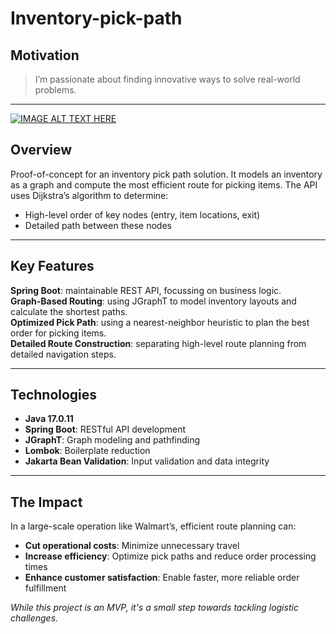 # Inventory-pick-path


## Motivation

> I’m passionate about finding innovative ways to solve real-world problems.

---

[![IMAGE ALT TEXT HERE](https://img.youtube.com/vi/pObBoZDsz50/0.jpg)](https://youtu.be/pObBoZDsz50)



## Overview

Proof-of-concept for an inventory pick path solution. It models an inventory as a graph and compute the most efficient route for picking items. The API uses Dijkstra’s algorithm to determine:
- High-level order of key nodes (entry, item locations, exit)
- Detailed path between these nodes

---

## Key Features

**Spring Boot**: maintainable REST API, focussing on business logic.  
**Graph-Based Routing**: using JGraphT to model inventory layouts and calculate the shortest paths.  
**Optimized Pick Path**: using a nearest-neighbor heuristic to plan the best order for picking items.  
**Detailed Route Construction**: separating high-level route planning from detailed navigation steps.  

---

## Technologies

- **Java 17.0.11**
- **Spring Boot**: RESTful API development
- **JGraphT**: Graph modeling and pathfinding
- **Lombok**: Boilerplate reduction
- **Jakarta Bean Validation**: Input validation and data integrity
---

## The Impact

In a large-scale operation like Walmart’s, efficient route planning can:  
- **Cut operational costs**: Minimize unnecessary travel  
- **Increase efficiency**: Optimize pick paths and reduce order processing times  
- **Enhance customer satisfaction**: Enable faster, more reliable order fulfillment  

*While this project is an MVP, it's a small step towards tackling logistic challenges.*
